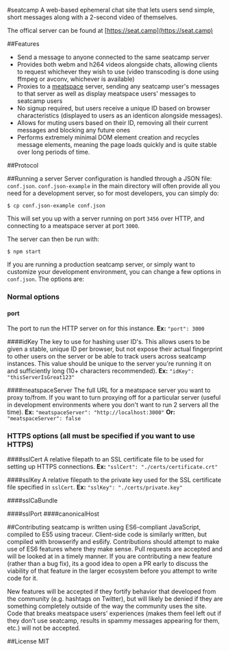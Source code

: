 #seatcamp
A web-based ephemeral chat site that lets users send simple, short messages
along with a 2-second video of themselves.

The offical server can be found at [https://seat.camp](https://seat.camp)

##Features
- Send a message to anyone connected to the same seatcamp server
- Provides both webm and h264 videos alongside chats, allowing clients to
request whichever they wish to use (video transcoding is done using ffmpeg
or avconv, whichever is available)
- Proxies to a [meatspace](https://github.com/meatspaces/meatspace-chat-v2)
server, sending any seatcamp user's messages to that server as well as
display meatspace users' messages to seatcamp users
- No signup required, but users receive a unique ID based on browser
characteristics (displayed to users as an identicon alongside messages).
- Allows for muting users based on their ID, removing all their current
messages and blocking any future ones
- Performs extremely minimal DOM element creation and recycles message
elements, meaning the page loads quickly and is quite stable over long
periods of time.

##Protocol


##Running a server
Server configuration is handled through a JSON file: `conf.json`.
`conf.json-example` in the main directory will often provide all you need
for a development server, so for most developers, you can simply do:
```
$ cp conf.json-example conf.json
```

This will set you up with a server running on port `3456` over HTTP, and
connecting to a meatspace server at port `3000`.

The server can then be run with:
```
$ npm start
```

If you are running a production seatcamp server, or simply want to
customize your development environment, you can change a few options in
`conf.json`. The options are:
### Normal options
#### port
The port to run the HTTP server on for this instance.
**Ex:** `"port": 3000`

####idKey
The key to use for hashing user ID's. This allows users to be given a
stable, unique ID per browser, but not expose their actual fingerprint
to other users on the server or be able to track users across seatcamp
instances. This value should be unique to the server you're running it
on and sufficiently long (10+ characters recommended).
**Ex:** `"idKey": "thisServerIsGreat123"`

####meatspaceServer
The full URL for a meatspace server you want to proxy to/from. If you want
to turn proxying off for a particular server (useful in development
environments where you don't want to run 2 servers all the time).
**Ex:** `"meatspaceServer": "http://localhost:3000"`
**Or:** `"meatspaceServer": false`

### HTTPS options (all must be specified if you want to use HTTPS)
####sslCert
A relative filepath to an SSL certificate file to be used for setting up
HTTPS connections.
**Ex:** `"sslCert": "./certs/certificate.crt"`

####sslKey
A relative filepath to the private key used for the SSL certificate file specified in `sslCert`.
**Ex:** `"sslKey": "./certs/private.key"`

####sslCaBundle


####sslPort
####canonicalHost


##Contributing
seatcamp is written using ES6-compliant JavaScript, compiled to ES5 using traceur. Client-side code is similarly written, but compiled with browserify and es6ify. Contributions should attempt to make use of ES6 features where they make sense. Pull requests are accepted and will be looked at in a timely manner. If you are contributing a new feature (rather than a bug fix), its a good idea to open a PR early to discuss the viability of that feature in the larger ecosystem before you attempt to write code for it. 

New features will be accepted if they fortify behavior that developed from the community (e.g. hashtags on Twitter), but will likely be denied if they are something completely outside of the way the community uses the site. Code that breaks meatspace users' experiences (makes them feel left out if they don't use seatcamp, results in spammy messages appearing for them, etc.) will not be accepted.

##License
MIT
